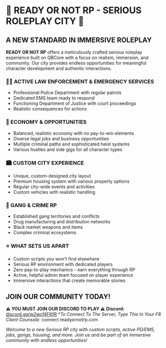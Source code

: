 # 🌆 READY OR NOT RP - SERIOUS ROLEPLAY CITY 🌆

## A NEW STANDARD IN IMMERSIVE ROLEPLAY

**READY OR NOT RP** offers a meticulously crafted serious roleplay experience built on QBCore with a focus on realism, immersion, and community. Our city provides endless opportunities for meaningful character development and authentic interactions.

### 👮‍♂️ ACTIVE LAW ENFORCEMENT & EMERGENCY SERVICES
* Professional Police Department with regular patrols
* Dedicated EMS team ready to respond
* Functioning Department of Justice with court proceedings
* Realistic consequences for actions

### 💼 ECONOMY & OPPORTUNITIES
* Balanced, realistic economy with no pay-to-win elements
* Diverse legal jobs and business opportunities
* Multiple criminal paths and sophisticated heist systems
* Various hustles and side gigs for all character types

### 🏙️ CUSTOM CITY EXPERIENCE
* Unique, custom-designed city layout
* Premium housing system with various property options
* Regular city-wide events and activities
* Custom vehicles with realistic handling

### 🔫 GANG & CRIME RP
* Established gang territories and conflicts
* Drug manufacturing and distribution networks
* Black market weapons and items
* Complex criminal ecosystems

### ⭐ WHAT SETS US APART
* Custom scripts you won't find elsewhere
* Serious RP environment with dedicated players
* Zero pay-to-play mechanics - earn everything through RP
* Active, helpful admin team focused on player experience
* Immersive interactions that create memorable stories

## JOIN OUR COMMUNITY TODAY!
**⚠️ YOU MUST JOIN OUR DISCORD TO PLAY ⚠️**
**Discord:** [discord.gg/w2wcf4FKfR](https://discord.gg/w2wcf4FKfR)
**To Connect To The Server, Type This In Your F8 Client Counsole:* connect readyornotrp.com

*Welcome to a new Serious RP city with custom scripts, active PD/EMS, jobs, gangs, housing, and more. Join us and be part of an immersive community with endless opportunities!*
